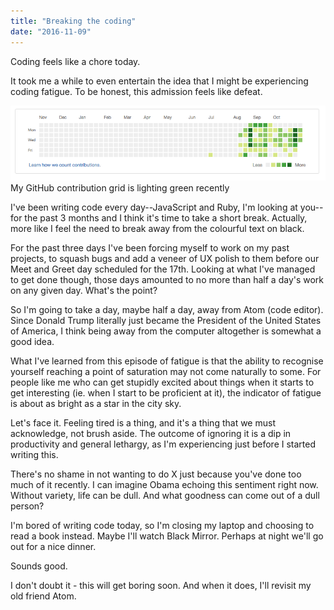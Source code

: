 ```yaml
---
title: "Breaking the coding"
date: "2016-11-09"
---
```


Coding feels like a chore today.

It took me a while to even entertain the idea that I might be experiencing coding fatigue. To be honest, this admission feels like defeat.

![my github contributions grid](images/github-contributions.png) My GitHub contribution grid is lighting green recently

I've been writing code every day--JavaScript and Ruby, I'm looking at you--for the past 3 months and I think it's time to take a short break. Actually, more like I feel the need to break away from the colourful text on black.

For the past three days I've been forcing myself to work on my past projects, to squash bugs and add a veneer of UX polish to them before our Meet and Greet day scheduled for the 17th. Looking at what I've managed to get done though, those days amounted to no more than half a day's work on any given day. What's the point?

So I'm going to take a day, maybe half a day, away from Atom (code editor). Since Donald Trump literally just became the President of the United States of America, I think being away from the computer altogether is somewhat a good idea.

What I've learned from this episode of fatigue is that the ability to recognise yourself reaching a point of saturation may not come naturally to some. For people like me who can get stupidly excited about things when it starts to get interesting (ie. when I start to be proficient at it), the indicator of fatigue is about as bright as a star in the city sky.

Let's face it. Feeling tired is a thing, and it's a thing that we must acknowledge, not brush aside. The outcome of ignoring it is a dip in productivity and general lethargy, as I'm experiencing just before I started writing this.

There's no shame in not wanting to do X just because you've done too much of it recently. I can imagine Obama echoing this sentiment right now. Without variety, life can be dull. And what goodness can come out of a dull person?

I'm bored of writing code today, so I'm closing my laptop and choosing to read a book instead. Maybe I'll watch Black Mirror. Perhaps at night we'll go out for a nice dinner.

Sounds good.

I don't doubt it - this will get boring soon. And when it does, I'll revisit my old friend Atom.
